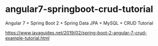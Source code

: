 # angular7-springboot-crud-tutorial
Angular 7 + Spring Boot 2 + Spring Data JPA + MySQL + CRUD Tutorial

https://www.javaguides.net/2019/02/spring-boot-2-angular-7-crud-example-tutorial.html
